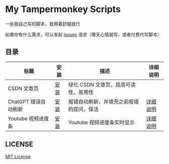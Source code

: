 # My Tampermonkey Scripts

一些我自己写的脚本，我用着舒服就行

如果你有什么需求，可以发起 [issues](https://github.com/Lete114/my-tampermonkey-scripts/issues/new) 请求（哪天心情就写，或者付费代写脚本）

## 目录

| 标题                 | 安装                                                                                                | 描述                                     | 详细说明                                                                |
| -------------------- | --------------------------------------------------------------------------------------------------- | ---------------------------------------- | ----------------------------------------------------------------------- |
| CSDN 文章页          | [安装](https://github.com/Lete114/my-tampermonkey-scripts/raw/main/csdn/blog/article.user.js)       | 绿化 CSDN 文章页，提高可读性，易用性     |
| ChatGPT 错误自动刷新 | [安装](https://github.com/Lete114/my-tampermonkey-scripts/raw/main/openai/chat/auto-reload.user.js) | 报错自动刷新，并填充之前报错的提问，保活 | [详细说明](https://github.com/Lete114/my-tampermonkey-scripts/issues/1) |
| Youtube 视频进度条   | [安装](https://github.com/Lete114/my-tampermonkey-scripts/raw/main/youtube/video-progress.user.js)  | Youtube 视频进度条实时显示               | [详细说明](https://github.com/Lete114/my-tampermonkey-scripts/issues/2) |

## LICENSE

[MIT License](LICENSE)
